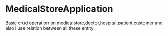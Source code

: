 # MedicalStoreApplication
Basic crud operation on medicalstore,doctor,hospital,patient,customer and also i use relation between all these entity 

